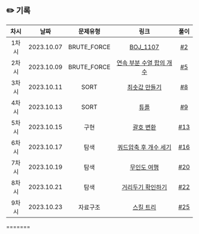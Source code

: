 ## ✏️ 기록   

| 차시  |    날짜    |  문제유형   |                                               링크                                                |                           풀이                            |
| :---: | :--------: | :---------: | :-----------------------------------------------------------------------------------------------: | :-------------------------------------------------------: |
| 1차시 | 2023.10.07 | BRUTE_FORCE |                         [BOJ_1107](https://www.acmicpc.net/problem/1107)                          |  [#2](https://github.com/AlgoLeadMe/AlgoLeadMe-1/pull/2)  |
| 2차시 | 2023.10.09 | BRUTE_FORCE |   [연속 부분 수열 합의 개수](https://school.programmers.co.kr/learn/courses/30/lessons/131701)    |  [#5](https://github.com/AlgoLeadMe/AlgoLeadMe-1/pull/5)  |
| 3차시 | 2023.10.11 |    SORT     | [최솟값 만들기](https://school.programmers.co.kr/learn/courses/30/lessons/12941?language=python3) |  [#8](https://github.com/AlgoLeadMe/AlgoLeadMe-1/pull/8)  |
| 4차시 | 2023.10.13 |    SORT     |              [튜플](https://school.programmers.co.kr/learn/courses/30/lessons/64065)              |  [#9](https://github.com/AlgoLeadMe/AlgoLeadMe-1/pull/9)  |
| 5차시 | 2023.10.15 |    구현     |           [괄호 변환](https://school.programmers.co.kr/learn/courses/30/lessons/60058)            | [#13](https://github.com/AlgoLeadMe/AlgoLeadMe-1/pull/13) |
| 6차시 | 2023.10.17 |    탐색     |     [쿼드압축 후 개수 세기](https://school.programmers.co.kr/learn/courses/30/lessons/68936)      | [#16](https://github.com/AlgoLeadMe/AlgoLeadMe-1/pull/16) |
| 7차시 | 2023.10.19 |    탐색     |          [무인도 여행](https://school.programmers.co.kr/learn/courses/30/lessons/154540)          | [#20](https://github.com/AlgoLeadMe/AlgoLeadMe-1/pull/20) |
| 8차시 | 2023.10.21 |    탐색     |       [거리두기 확인하기](https://school.programmers.co.kr/learn/courses/30/lessons/81302)        | [#22](https://github.com/AlgoLeadMe/AlgoLeadMe-1/pull/22) |
| 9차시 | 2023.10.23 |  자료구조   |           [스킬 트리](https://school.programmers.co.kr/learn/courses/30/lessons/49993)            | [#25](https://github.com/AlgoLeadMe/AlgoLeadMe-1/pull/25) |
=======
